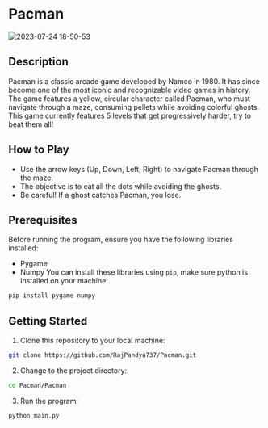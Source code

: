 # Pacman

![2023-07-24 18-50-53](https://github.com/RajPandya737/Pacman/assets/99134716/75df0f76-108a-4360-b10d-f6da149adcd2)

## Description
Pacman is a classic arcade game developed by Namco in 1980. It has since become one of the most iconic and recognizable video games in history. The game features a yellow, circular character called Pacman, who must navigate through a maze, consuming pellets while avoiding colorful ghosts. This game currently features 5 levels that get progressively harder, try to beat them all!

## How to Play
- Use the arrow keys (Up, Down, Left, Right) to navigate Pacman through the maze.
- The objective is to eat all the dots while avoiding the ghosts.
- Be careful! If a ghost catches Pacman, you lose.


## Prerequisites

Before running the program, ensure you have the following libraries installed:

- Pygame
- Numpy
You can install these libraries using `pip`, make sure python is installed on your machine:

```bash
pip install pygame numpy
```

## Getting Started

1. Clone this repository to your local machine:
```bash
git clone https://github.com/RajPandya737/Pacman.git
```
2. Change to the project directory:
```bash
cd Pacman/Pacman
```
3. Run the program:
```bash
python main.py
```
